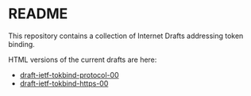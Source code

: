 README
=======

This repository contains a collection of Internet Drafts addressing token binding.

HTML versions of the current drafts are here:

- [draft-ietf-tokbind-protocol-00](http://xml2rfc.ietf.org/cgi-bin/xml2rfc.cgi?modeAsFormat=html/ascii&url=https://raw.githubusercontent.com/TokenBinding/Internet-Drafts/master/draft-ietf-tokbind-protocol-00.xml)
- [draft-ietf-tokbind-https-00](http://xml2rfc.ietf.org/cgi-bin/xml2rfc.cgi?modeAsFormat=html/ascii&url=https://raw.githubusercontent.com/TokenBinding/Internet-Drafts/master/draft-ietf-tokbind-https-00.xml)

